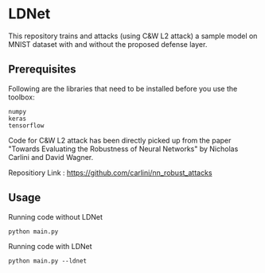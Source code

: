 # LDNet

This repository trains and attacks (using C&W L2 attack) a sample model on MNIST dataset with and without the proposed defense layer. 

## Prerequisites

Following are the libraries that need to be installed before you use the toolbox:

```
numpy
keras
tensorflow
```

Code for C&W L2 attack has been directly picked up from the paper "Towards Evaluating the Robustness of Neural Networks" by Nicholas Carlini and David Wagner.


Repositiory Link : https://github.com/carlini/nn_robust_attacks

## Usage

Running code without LDNet

```
python main.py 
```

Running code with LDNet

```
python main.py --ldnet
```
